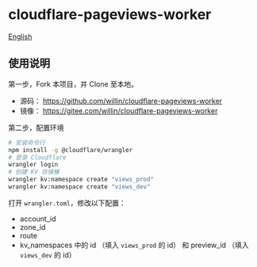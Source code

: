 # cloudflare-pageviews-worker

[English](./README.en.md)

## 使用说明

第一步，Fork 本项目，并 Clone 至本地。

- 源码： https://github.com/willin/cloudflare-pageviews-worker
- 镜像： https://gitee.com/willin/cloudflare-pageviews-worker

第二步，配置环境

```bash
# 安装命令行
npm install -g @cloudflare/wrangler
# 登录 Cloudflare
wrangler login
# 创建 KV 存储桶
wrangler kv:namespace create "views_prod"
wrangler kv:namespace create "views_dev"
```

打开 `wrangler.toml`，修改以下配置：

- account_id
- zone_id
- route
- kv_namespaces 中的 id （填入 `views_prod` 的 id） 和 preview_id （填入 `views_dev` 的 id）
